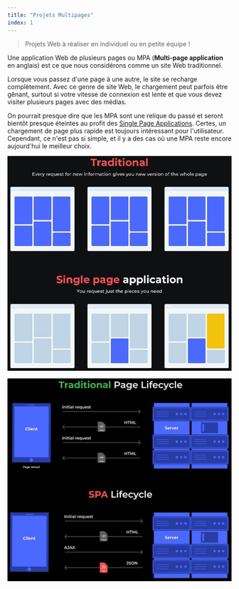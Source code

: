 ```yaml
---
title: "Projets Multipages"
index: 1
---
```


> Projets Web à réaliser en individuel ou en petite équipe !

Une application Web de plusieurs pages ou MPA (**Multi-page application** en anglais) est ce que nous considérons comme un site Web traditionnel.

Lorsque vous passez d'une page à une autre, le site se recharge complètement. Avec ce genre de site Web, le chargement peut parfois être gênant, surtout si votre vitesse de connexion est lente et que vous devez visiter plusieurs pages avec des médias.

On pourrait presque dire que les MPA sont une relique du passé et seront bientôt presque éteintes au profit des [Single Page Applications](./200-projets-spa.md). Certes, un chargement de page plus rapide est toujours intéressant pour l'utilisateur. Cependant, ce n'est pas si simple, et il y a des cas où une MPA reste encore aujourd'hui le meilleur choix.

![MPA vs SPA](./img/mpa-vs-spa-1.jpg)

![MPA vs SPA](./img/mpa-vs-spa-2.jpg)

